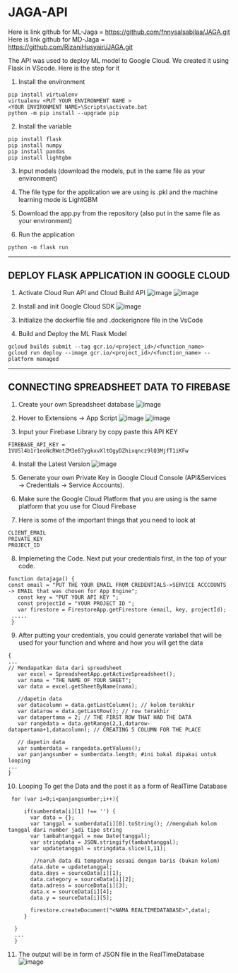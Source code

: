 # JAGA-API
Here is link github for ML-Jaga = https://github.com/fnnysalsabilaa/JAGA.git
Here is link github for MD-Jaga = https://github.com/RizaniHusyairi/JAGA.git

The API was used to deploy ML model to Google Cloud. We created it using Flask in VScode. Here is the step for it 

 1) Install the environment
```
pip install virtualenv
virtualenv <PUT YOUR ENVIRONMENT NAME >
<YOUR ENVIRONMENT NAME>\Scripts\activate.bat
python -m pip install --upgrade pip
```

 2) Install the variable
```
pip install flask
pip install numpy 
pip install pandas 
pip install lightgbm
```

 3) Input models (download the models, put in the same file as your environment) 

4) The file type for the application we are using is .pkl and the machine learning mode is LightGBM

5) Download the app.py from the repository (also put in the same file as your environment) 

6) Run the application 
```
python -m flask run
```
-----------------------------------------------------------------------------------------------------------------------------------
## DEPLOY FLASK APPLICATION IN GOOGLE CLOUD 

1) Activate Cloud Run API and Cloud Build API 
![image](https://user-images.githubusercontent.com/99376250/173269907-86600edf-f000-4fd0-a877-bab7713da1c9.png)
![image](https://user-images.githubusercontent.com/99376250/173269978-8ec97139-f044-47a1-b0ea-b3880989a27e.png)

2) Install and init Google Cloud SDK
![image](https://user-images.githubusercontent.com/99376250/173270052-8f39b86d-2c75-4063-89b5-ca36dbf08a18.png)

3) Initialize the dockerfile file and .dockerignore file in the VsCode
4) Build and Deploy the ML Flask Model
```
gcloud builds submit --tag gcr.io/<project_id>/<function_name>
gcloud run deploy --image gcr.io/<project_id>/<function_name> --platform managed
```
-----------------------------------------------------------------------------------------------------------------------------------
## CONNECTING SPREADSHEET DATA TO FIREBASE 

1) Create your own Spreadsheet database 
![image](https://user-images.githubusercontent.com/99376250/173258025-ee6bf1bd-83ad-4079-980c-8143f7dc99c8.png)

2)  Hover to Extensions -> App Script 
![image](https://user-images.githubusercontent.com/99376250/173258064-9db7f4c9-1ae7-4cec-8e8f-69a9f244b79d.png)
![image](https://user-images.githubusercontent.com/99376250/173258081-52e93ea6-60f3-4571-92f4-5d9491326f93.png)

3) Input your Firebase Library by copy paste this API KEY 
```
FIREBASE_API_KEY = 1VUSl4b1r1eoNcRWotZM3e87ygkxvXltOgyDZhixqncz9lQ3MjfT1iKFw
```
4)  Install the Latest Version 
![image](https://user-images.githubusercontent.com/99376250/173258200-94a5c0fa-4db9-41b2-b506-a92dc33d92c3.png)

5)  Generate your own Private Key in Google Cloud Console (API&Services -> Credentials -> Service Accounts). 
6)  Make sure the Google Cloud Platform that you are using is the same platform that you use for Cloud Firebase
7)  Here is some of the important things that you need to look at 
```
CLIENT_EMAIL
PRIVATE_KEY
PROJECT_ID
```
8)  Implemeting the Code. Next put your credentials first, in the top of your code. 
```
function datajaga() {
const email = "PUT THE YOUR EMAIL FROM CREDENTIALS->SERVICE ACCCOUNTS -> EMAIL that was chosen for App Engine";
   const key = "PUT YOUR API KEY ";
   const projectId = "YOUR PROJECT ID ";
   var firestore = FirestoreApp.getFirestore (email, key, projectId);
 .....
 }
```
9) After putting your credentials, you could generate variabel that will be used for your function and where and how you will get the data 
```
{
...
// Mendapatkan data dari spreadsheet 
   var excel = SpreadsheetApp.getActiveSpreadsheet();
   var nama = "THE NAME OF YOUR SHEET"; 
   var data = excel.getSheetByName(nama); 

   //dapetin data
   var datacolumn = data.getLastColumn(); // kolom terakhir
   var datarow = data.getLastRow(); // row terakhir
   var datapertama = 2; // THE FIRST ROW THAT HAD THE DATA
   var rangedata = data.getRange(2,1,datarow-datapertama+1,datacolumn); // CREATING 5 COLUMN FOR THE PLACE

   // dapetin data 
   var sumberdata = rangedata.getValues();
   var panjangsumber = sumberdata.length; #ini bakal dipakai untuk looping 
...
}
```
10) Looping To get the Data and the post it as a form of RealTime Database
```
 for (var i=0;i<panjangsumber;i++){

     if(sumberdata[i][1] !== '') {
       var data = {};
       var tanggal = sumberdata[i][0].toString(); //mengubah kolom tanggal dari number jadi tipe string
       var tambahtanggal = new Date(tanggal);
       var stringdata = JSON.stringify(tambahtanggal);
       var updatetanggal = stringdata.slice(1,11);
       
        //naruh data di tempatnya sesuai dengan baris (bukan kolom)
       data.date = updatetanggal;
       data.days = sourceData[i][1];
       data.category = sourceData[i][2];
       data.adress = sourceData[i][3];
       data.x = sourceData[i][4];
       data.y = sourceData[i][5];
    
       firestore.createDocument("<NAMA REALTIMEDATABASE>",data);
     }
    
  }
  ...
  }
```

11) The output will be in form of JSON file in the RealTimeDatabase
![image](https://user-images.githubusercontent.com/99376250/173258782-864e5205-007e-4bcb-bbfb-2eaac64ea3db.png)
